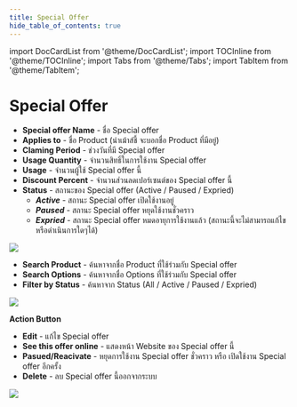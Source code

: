 ```yaml
---
title: Special Offer
hide_table_of_contents: true
---
```


import DocCardList from '@theme/DocCardList';
import TOCInline from '@theme/TOCInline';
import Tabs from '@theme/Tabs';
import TabItem from '@theme/TabItem';

# Special Offer

<Tabs>
  <TabItem value="details" label="Details" default>
 
- **Special offer Name** - ชื่อ Special offer
- **Applies to** - ชื่อ Product (นำเม้าส์ชี้ จะบอกชื่อ Product ที่มีอยู่)
- **Claming Period** - ช่วงวันที่มี Special offer
- **Usage Quantity** - จำนวนสิทธิ์ในการใช้งาน Special offer
- **Usage** - จำนวนผู้ใช้ Special offer นี้
- **Discount Percent** - จำนวนส่วนลดเปอร์เซนต์ของ Special offer นี้
- **Status** - สถานะของ Special offer (Active / Paused / Expried)
  - ***Active*** - สถานะ Special offer เปิดใช้งานอยู่
  - ***Paused*** - สถานะ Special offer หยุดใช้งานชั่วคราว
  - ***Expried*** - สถานะ Special offer หมดอายุการใช้งานแล้ว (สถานะนี้จะไม่สามารถแก้ไขหรือดำเนินการใดๆได้)

![](/img/Specialoffer_details.png)


</TabItem>
<TabItem value="filter" label="Filter">

- **Search Product** - ค้นหาจากชื่อ Product ที่ใช้ร่วมกับ Special offer
- **Search Options** - ค้นหาจากชื่อ Options ที่ใช้ร่วมกับ Special offer
- **Filter by Status** - ค้นหาจาก Status (All / Active / Paused / Expried)

![](/img/Filter_specialoffer.png)

</TabItem>
<TabItem value="action" label="Action">

**Action Button**  
- **Edit** - แก้ไข Special offer
- **See this offer online** - แสดงหน้า Website ของ Special offer นี้
- **Pasued/Reacivate** - หยุดการใช้งาน Special offer ชั่วคราว หรือ เปิดใช้งาน Special offer อีกครั้ง
- **Delete** - ลบ Special offer นี้ออกจากระบบ

![](/img/Action_Specialoffer.png)


</TabItem>
</Tabs>


